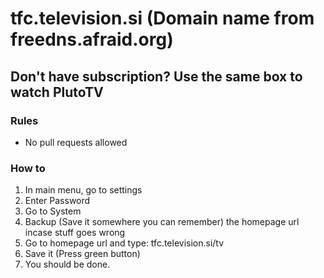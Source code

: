 # tfc.television.si (Domain name from freedns.afraid.org)
## Don't have subscription? Use the same box to watch PlutoTV

### Rules

- No pull requests allowed

### How to

1. In main menu, go to settings
2. Enter Password
3. Go to System
4. Backup (Save it somewhere you can remember) the homepage url incase stuff goes wrong
5. Go to homepage url and type: tfc.television.si/tv
6. Save it (Press green button)
7. You should be done.
